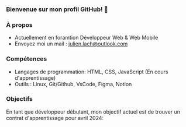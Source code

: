 ### Bienvenue sur mon profil GitHub! 👋

### À propos

- Actuellement en foramtion Développeur Web & Web Mobile
- Envoyez moi un mail : julien.lach@outlook.com

### Compétences

- Langages de programmation: HTML, CSS, JavaScript (En cours d'apprentissage)
- Outils : Linux, Git/Github, VsCode, Figma, Notion

### Objectifs

En tant que développeur débutant, mon objectif actuel est de trouver un contrat d'apprentissage pour avril 2024:
